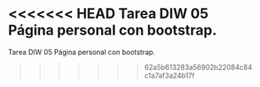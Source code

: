 <<<<<<< HEAD
Tarea DIW 05 Página personal con bootstrap.
=======
Tarea DIW 05 Página personal con bootstrap.
>>>>>>> 62a5b613283a56902b22084c84c1a7af3a24b17f
